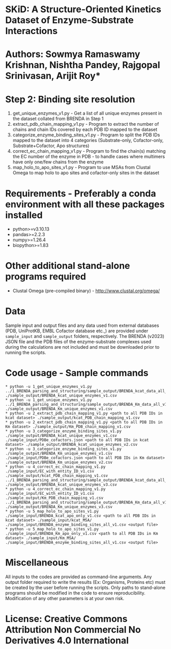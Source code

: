 # SKiD: A Structure-Oriented Kinetics Dataset of Enzyme-Substrate Interactions
# Authors: Sowmya Ramaswamy Krishnan, Nishtha Pandey, Rajgopal Srinivasan, Arijit Roy*

# Step 2: Binding site resolution
1. get_unique_enzymes_v1.py - Get a list of all unique enzymes present in the dataset collated from BRENDA in Step 1
2. extract_pdb_chain_mapping_v1.py - Program to extract the number of chains and chain IDs covered by each PDB ID mapped to the dataset
3. categorize_enzyme_binding_sites_v1.py - Program to split the PDB IDs mapped to the dataset into 4 categories (Substrate-only, Cofactor-only, Substrate+Cofactor, Apo structures)
4. correct_ec_chain_mapping_v1.py - Program to find the chain(s) matching the EC number of the enzyme in PDB - to handle cases where multimers have only one/few chains from the enzyme
5. map_holo_to_apo_sites_v1.py - Program to use MSAs from Clustal Omega to map holo to apo sites and cofactor-only sites in the dataset

# Requirements - Preferably a conda environment with all these packages installed
* python>=v3.10.13
* pandas>=2.2.3
* numpy>=1.26.4
* biopython>=1.83

# Other additional stand-alone programs required
* Clustal Omega (pre-compiled binary) - http://www.clustal.org/omega/

# Data
Sample input and output files and any data used from external databases (PDB, UniProtKB, EMBL Cofactor database etc.,) are provided under `sample_input` and `sample_output` folders, respectively. The BRENDA (v2023) JSON file and the PDB files of the enzyme-substrate complexes used during the calculations are not included and must be downloaded prior to running the scripts.

# Code usage - Sample commands
```
* python -u 1_get_unique_enzymes_v1.py ../1_BRENDA_parsing_and_structuring/sample_output/BRENDA_kcat_data_all_v1.csv ./sample_output/BRENDA_kcat_unique_enzymes_v1.csv
* python -u 1_get_unique_enzymes_v1.py ../1_BRENDA_parsing_and_structuring/sample_output/BRENDA_Km_data_all_v1.csv ./sample_output/BRENDA_Km_unique_enzymes_v1.csv
* python -u 2_extract_pdb_chain_mapping_v1.py <path to all PDB IDs in kcat dataset> ./sample_output/kcat_PDB_chain_mapping_v1.csv
* python -u 2_extract_pdb_chain_mapping_v1.py <path to all PDB IDs in Km dataset> ./sample_output/Km_PDB_chain_mapping_v1.csv
* python -u 3_categorize_enzyme_binding_sites_v1.py ./sample_output/BRENDA_kcat_unique_enzymes_v1.csv ./sample_input/PDBe_cofactors.json <path to all PDB IDs in kcat dataset> ./sample_output/BRENDA_kcat_unique_enzymes_v2.csv
* python -u 3_categorize_enzyme_binding_sites_v1.py ./sample_output/BRENDA_Km_unique_enzymes_v1.csv ./sample_input/PDBe_cofactors.json <path to all PDB IDs in Km dataset> ./sample_output/BRENDA_Km_unique_enzymes_v2.csv
* python -u 4_correct_ec_chain_mapping_v1.py ./sample_input/EC_with_entity_ID_v1.csv ./sample_output/kcat_PDB_chain_mapping_v1.csv ../1_BRENDA_parsing_and_structuring/sample_output/BRENDA_kcat_data_all_v1.csv ./sample_output/BRENDA_kcat_unique_enzymes_v3.csv
* python -u 4_correct_ec_chain_mapping_v1.py ./sample_input/EC_with_entity_ID_v1.csv ./sample_output/Km_PDB_chain_mapping_v1.csv ../1_BRENDA_parsing_and_structuring/sample_output/BRENDA_Km_data_all_v1.csv ./sample_output/BRENDA_Km_unique_enzymes_v3.csv
* python -u 5_map_holo_to_apo_sites_v1.py ./sample_input/BRENDA_kcat_apo_only_v1.csv <path to all PDB IDs in kcat dataset> ./sample_input/kcat_MSA/ ./sample_input/BRENDA_enzyme_binding_sites_all_v1.csv <output file>
* python -u 5_map_holo_to_apo_sites_v1.py ./sample_input/BRENDA_Km_apo_only_v1.csv <path to all PDB IDs in Km dataset> ./sample_input/Km_MSA/ ./sample_input/BRENDA_enzyme_binding_sites_all_v1.csv <output file>
```

# Miscellaneous
All inputs to the codes are provided as command-line arguments. Any output folder required to write the results (Ex: Organisms, Proteins etc) must be created by the user before running the scripts. Only paths to stand-alone programs should be modified in the code to ensure reproducibility. Modification of any other parameters is at your own risk.

# License: Creative Commons Attribution Non Commercial No Derivatives 4.0 International











